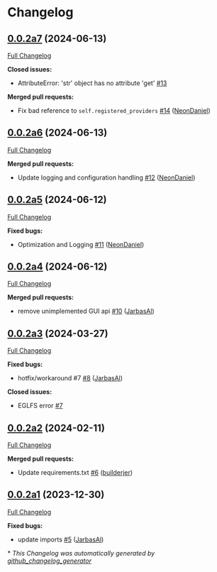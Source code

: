 # Changelog

## [0.0.2a7](https://github.com/OpenVoiceOS/ovos-PHAL-plugin-wallpaper-manager/tree/0.0.2a7) (2024-06-13)

[Full Changelog](https://github.com/OpenVoiceOS/ovos-PHAL-plugin-wallpaper-manager/compare/0.0.2a6...0.0.2a7)

**Closed issues:**

- AttributeError: 'str' object has no attribute 'get' [\#13](https://github.com/OpenVoiceOS/ovos-PHAL-plugin-wallpaper-manager/issues/13)

**Merged pull requests:**

- Fix bad reference to `self.registered_providers` [\#14](https://github.com/OpenVoiceOS/ovos-PHAL-plugin-wallpaper-manager/pull/14) ([NeonDaniel](https://github.com/NeonDaniel))

## [0.0.2a6](https://github.com/OpenVoiceOS/ovos-PHAL-plugin-wallpaper-manager/tree/0.0.2a6) (2024-06-13)

[Full Changelog](https://github.com/OpenVoiceOS/ovos-PHAL-plugin-wallpaper-manager/compare/0.0.2a5...0.0.2a6)

**Merged pull requests:**

- Update logging and configuration handling [\#12](https://github.com/OpenVoiceOS/ovos-PHAL-plugin-wallpaper-manager/pull/12) ([NeonDaniel](https://github.com/NeonDaniel))

## [0.0.2a5](https://github.com/OpenVoiceOS/ovos-PHAL-plugin-wallpaper-manager/tree/0.0.2a5) (2024-06-12)

[Full Changelog](https://github.com/OpenVoiceOS/ovos-PHAL-plugin-wallpaper-manager/compare/0.0.2a4...0.0.2a5)

**Fixed bugs:**

- Optimization and Logging [\#11](https://github.com/OpenVoiceOS/ovos-PHAL-plugin-wallpaper-manager/pull/11) ([NeonDaniel](https://github.com/NeonDaniel))

## [0.0.2a4](https://github.com/OpenVoiceOS/ovos-PHAL-plugin-wallpaper-manager/tree/0.0.2a4) (2024-06-12)

[Full Changelog](https://github.com/OpenVoiceOS/ovos-PHAL-plugin-wallpaper-manager/compare/0.0.2a3...0.0.2a4)

**Merged pull requests:**

- remove unimplemented GUI api [\#10](https://github.com/OpenVoiceOS/ovos-PHAL-plugin-wallpaper-manager/pull/10) ([JarbasAl](https://github.com/JarbasAl))

## [0.0.2a3](https://github.com/OpenVoiceOS/ovos-PHAL-plugin-wallpaper-manager/tree/0.0.2a3) (2024-03-27)

[Full Changelog](https://github.com/OpenVoiceOS/ovos-PHAL-plugin-wallpaper-manager/compare/0.0.2a2...0.0.2a3)

**Fixed bugs:**

- hotfix/workaround \#7 [\#8](https://github.com/OpenVoiceOS/ovos-PHAL-plugin-wallpaper-manager/pull/8) ([JarbasAl](https://github.com/JarbasAl))

**Closed issues:**

- EGLFS error [\#7](https://github.com/OpenVoiceOS/ovos-PHAL-plugin-wallpaper-manager/issues/7)

## [0.0.2a2](https://github.com/OpenVoiceOS/ovos-PHAL-plugin-wallpaper-manager/tree/0.0.2a2) (2024-02-11)

[Full Changelog](https://github.com/OpenVoiceOS/ovos-PHAL-plugin-wallpaper-manager/compare/0.0.2a1...0.0.2a2)

**Merged pull requests:**

- Update requirements.txt [\#6](https://github.com/OpenVoiceOS/ovos-PHAL-plugin-wallpaper-manager/pull/6) ([builderjer](https://github.com/builderjer))

## [0.0.2a1](https://github.com/OpenVoiceOS/ovos-PHAL-plugin-wallpaper-manager/tree/0.0.2a1) (2023-12-30)

[Full Changelog](https://github.com/OpenVoiceOS/ovos-PHAL-plugin-wallpaper-manager/compare/0.0.1...0.0.2a1)

**Fixed bugs:**

- update imports [\#5](https://github.com/OpenVoiceOS/ovos-PHAL-plugin-wallpaper-manager/pull/5) ([JarbasAl](https://github.com/JarbasAl))



\* *This Changelog was automatically generated by [github_changelog_generator](https://github.com/github-changelog-generator/github-changelog-generator)*
